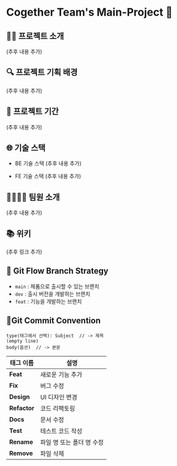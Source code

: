 # Cogether Team's Main-Project 🐣

## 👨‍🏫 프로젝트 소개
(추후 내용 추가)

## 🔍️ 프로젝트 기획 배경
(추후 내용 추가)

## 📅 프로젝트 기간
(추후 내용 추가)

## 🌐 기술 스택
- BE 기술 스택
(추후 내용 추가)

- FE 기술 스택
(추후 내용 추가)

## 👨‍👨‍👦‍👦 팀원 소개
(추후 내용 추가)

## 📚 위키
(추후 링크 추가)

## 🔀 Git Flow Branch Strategy
- `main` : 제품으로 출시할 수 있는 브랜치
- `dev` : 출시 버전을 개발하는 브랜치
- `feat` : 기능을 개발하는 브랜치

## 📌Git Commit Convention

```
type(태그에서 선택): Subject  // -> 제목
(empty line)
body(옵션)  // -> 본문 
```

|태그 이름|설명|
|--|--|
|**Feat**|새로운 기능 추가|
|**Fix**|버그 수정|
|**Design**|UI 디자인 변경|
|**Refactor**|코드 리팩토링|
|**Docs**|문서 수정|
|**Test**|테스트 코드 작성|
|**Rename**|파일 명 또는 폴더 명 수정|
|**Remove**|파일 삭제|
